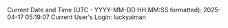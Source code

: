 Current Date and Time (UTC - YYYY-MM-DD HH:MM:SS formatted): 2025-04-17 05:19:07
Current User's Login: luckyaiman
